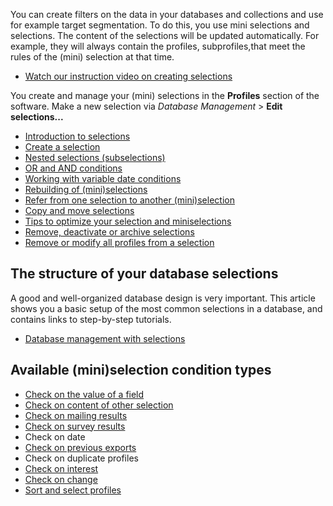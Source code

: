 You can create filters on the data in your databases and collections and
use for example target segmentation. To do this, you use mini selections
and selections. The content of the selections will be updated
automatically. For example, they will always contain the profiles,
subprofiles,that meet the rules of the (mini) selection at that time.

-   [Watch our instruction video on creating
    selections](./profiles-selections.en.md)

You create and manage your (mini) selections in the **Profiles** section
of the software. Make a new selection via *Database Management* \>
**Edit selections...**

-   [Introduction to
    selections](./working-with-selections.en.md)
-   [Create a
    selection](./create-a-selection.en.md)
-   [Nested selections
    (subselections)](./creating-subselections.en.md)
-   [OR and AND
    conditions](./or-and-and-selection-conditions.en.md)
-   [Working with variable date
    conditions](./working-with-variable-date-conditions.en.md)
-   [Rebuilding of
    (mini)selections](./how-are-selections-rebuilt.en.md)
-   [Refer from one selection to another
    (mini)selection](./refer-from-one-selection-to-another-mini-selection.en.md)
-   [Copy and move
    selections](./copy-and-move-mini-selections.en.md)
-   [Tips to optimize your selection and
    miniselections](./tips-for-optimizing-selections-and-mini-selections.en.md)
-   [Remove, deactivate or archive
    selections](./remove-deactivate-or-archive-selections.en.md)
-   [Remove or modify all profiles from a
    selection](./edit-or-remove-all-profiles-from-a-database-or-selection-at-once.en.md)

The structure of your database selections
-----------------------------------------

A good and well-organized database design is very important. This
article shows you a basic setup of the most common selections in a
database, and contains links to step-by-step tutorials.

-   [Database management with
    selections](./the-structure-of-your-database-selections.en.md)

Available (mini)selection condition types
-----------------------------------------

-   [Check on the value of a
    field](./selection-condition-check-on-field.en.md)
-   [Check on content of other
    selection](./selection-condition-check-on-content-of-other-selection.en.md)
-   [Check on mailing
    results](./selection-condition-check-on-mailing-results.en.md)
-   [Check on survey
    results](./selection-condition-check-on-survey.en.md)
-   Check on date
-   [Check on previous
    exports](./selection-condition-check-on-previous-exports.en.md)
-   Check on duplicate profiles
-   [Check on
    interest](./selection-condition-check-on-interest.en.md)
-   [Check on
    change](./selection-condition-check-on-change.en.md)
-   [Sort and select
    profiles](./sorting-and-selecting-profiles-in-a-database-or-collection.en.md)

